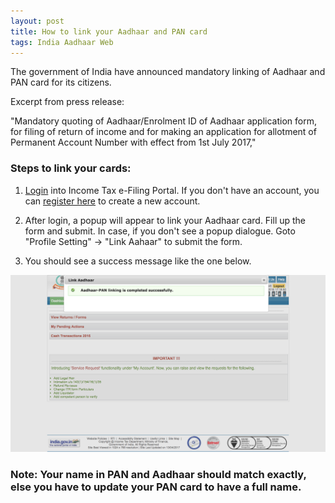 ```yaml
---
layout: post
title: How to link your Aadhaar and PAN card
tags: India Aadhaar Web
---
```

The government of India have announced mandatory linking of Aadhaar and PAN card for its citizens.

Excerpt from press release:

"Mandatory quoting of Aadhaar/Enrolment ID of Aadhaar application form, for filing of return of income and for making an application for allotment of Permanent Account Number with effect from 1st July 2017,"

### Steps to link your cards:
1. [Login](https://incometaxindiaefiling.gov.in/e-Filing/UserLogin/LoginHome.html) into Income Tax e-Filing Portal. If you don't have an account, you can [register here]( https://incometaxindiaefiling.gov.in/e-Filing/Registration/RegistrationHome.html) to create a new account.

2. After login, a popup will appear to link your Aadhaar card. Fill up the form and submit.
In case, if you don't see a popup dialogue. Goto "Profile Setting" -> "Link Aahaar" to submit the form.

3. You should see a success message like the one below.

![how-to-link-your-pan-with-aadhaar](../images/post/how-to-link-your-pan-with-aadhaar.png)


### Note: Your name in PAN and Aadhaar should match exactly, else you have to update your PAN card to have a full name.
